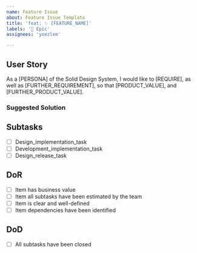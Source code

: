 ```yaml
---
name: Feature Issue
about: Feature Issue Template
title: 'feat: ✨ [FEATURE_NAME]'
labels: '🙌 Epic'
assignees: 'yoezlem'

---
```


## User Story
As a [PERSONA] of the Solid Design System, I would like to [REQUIRE], as well as [FURTHER_REQUIREMENT], so that [PRODUCT_VALUE], and [FURTHER_PRODUCT_VALUE].
### Suggested Solution

## Subtasks
- [ ] Design_implementation_task
- [ ] Development_implementation_task
- [ ] Design_release_task

## DoR
- [ ] Item has business value
- [ ] Item all subtasks have been estimated by the team
- [ ] Item is clear and well-defined
- [ ] Item dependencies have been identified

## DoD
- [ ] All subtasks have been closed
